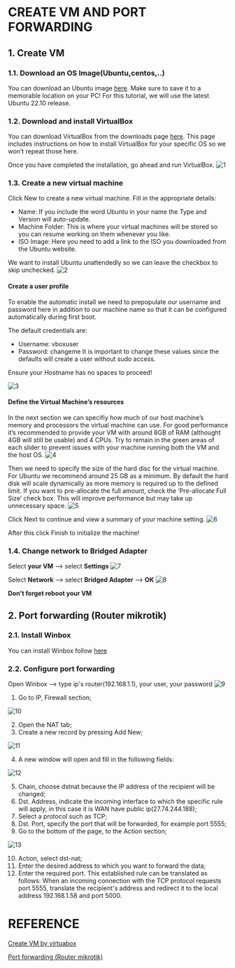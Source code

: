 # CREATE VM AND PORT FORWARDING
## 1. Create VM
### 1.1. Download an OS Image(Ubuntu,centos,..)
You can download an Ubuntu image [here](https://ubuntu.com/download/desktop). Make sure to save it to a memorable location on your PC! For this tutorial, we will use the latest Ubuntu 22.10 release.
### 1.2. Download and install VirtualBox
You can download VirtualBox from the downloads page [here](https://www.virtualbox.org/wiki/Downloads). This page includes instructions on how to install VirtualBox for your specific OS so we won’t repeat those here.

Once you have completed the installation, go ahead and run VirtualBox.
![1](https://github.com/go-julian/crate-vm-port-forwarding/assets/130023825/e75262a2-608c-49a8-9a1c-d9ba9e27c447)

### 1.3. Create a new virtual machine
Click New to create a new virtual machine. Fill in the appropriate details:
- Name: If you include the word Ubuntu in your name the Type and Version will auto-update.
- Machine Folder: This is where your virtual machines will be stored so you can resume working on them whenever you like.
- ISO Image: Here you need to add a link to the ISO you downloaded from the Ubuntu website.

We want to install Ubuntu unattendedly so we can leave the checkbox to skip unchecked.
![2](https://github.com/go-julian/crate-vm-port-forwarding/assets/130023825/1e8506b6-3b5a-4546-ad1f-0a219205fbee)

#### Create a user profile

To enable the automatic install we need to prepopulate our username and password here in addition to our machine name so that it can be configured automatically during first boot.

The default credentials are:
- Username: vboxuser
- Password: changeme
It is important to change these values since the defaults will create a user without sudo access.

Ensure your Hostname has no spaces to proceed!

![3](https://github.com/go-julian/crate-vm-port-forwarding/assets/130023825/c52d9f44-2d50-4580-ab3f-7e153c1f6ef1)

#### Define the Virtual Machine’s resources

In the next section we can specifiy how much of our host machine’s memory and processors the virtual machine can use. For good performance it’s recommended to provide your VM with around 8GB of RAM (althought 4GB will still be usable) and 4 CPUs. Try to remain in the green areas of each slider to prevent issues with your machine running both the VM and the host OS.
![4](https://github.com/go-julian/crate-vm-port-forwarding/assets/130023825/24824283-76c2-416d-a035-a0912a9bd88e)

Then we need to specify the size of the hard disc for the virtual machine. For Ubuntu we recommend around 25 GB as a minimum. By default the hard disk will scale dynamically as more memory is required up to the defined limit. If you want to pre-allocate the full amount, check the ‘Pre-allocate Full Size’ check box. This will improve performance but may take up unnecessary space.
![5](https://github.com/go-julian/crate-vm-port-forwarding/assets/130023825/381b933f-7ed2-4e68-8406-eb7f1f4a249c)

Click Next to continue and view a summary of your machine setting.
![6](https://github.com/go-julian/crate-vm-port-forwarding/assets/130023825/09c841a1-2b97-4db9-a07e-f6ebe413309a)

After this click Finish to initialize the machine!

### 1.4. Change network to Bridged Adapter
Select **your VM** --> select **Settings**
![7](https://github.com/go-julian/crate-vm-port-forwarding/assets/130023825/3df18a3f-0c57-44e0-bc26-2cbadf6c362e)

Select **Network** --> select **Bridged Adapter** --> **OK**
![8](https://github.com/go-julian/crate-vm-port-forwarding/assets/130023825/4a3de6f5-5863-4f02-8728-9cea68b3700d)

**Don't forget reboot your VM**

## 2. Port forwarding (Router mikrotik)
### 2.1. Install Winbox 
You can install Winbox follow [here](https://help.mikrotik.com/docs/display/RKB/How+to+install+WinBox)
### 2.2. Configure port forwarding
Open Winbox --> type ip's router(192.168.1.1), your user, your password
![9](https://github.com/go-julian/crate-vm-port-forwarding/assets/130023825/2070471e-9c60-43d6-a3a2-a3c1d20e9942)

  1. Go to IP, Firewall section;

  ![10](https://github.com/go-julian/crate-vm-port-forwarding/assets/130023825/d54e0068-0d6f-4f4a-924e-714f60c83411)
  
  2. Open the NAT tab;
  3. Create a new record by pressing Add New;

  ![11](https://github.com/go-julian/crate-vm-port-forwarding/assets/130023825/7c8bc782-0b1a-4b5f-abee-aa46cf827eca)

  4. A new window will open and fill in the following fields:
  
  ![12](https://github.com/go-julian/crate-vm-port-forwarding/assets/130023825/b49cf5b7-2a7e-48d1-80f6-fcc4b8da04a9)
  
  5. Chain, choose dstnat because the IP address of the recipient will be changed;
  6. Dst. Address, indicate the incoming interface to which the specific rule will apply, in this case it is WAN have public ip(27.74.244.188);
  7. Select a protocol such as TCP;
  8. Dst. Port, specify the port that will be forwarded, for example port 5555;
  9. Go to the bottom of the page, to the Action section;
  
  ![13](https://github.com/go-julian/crate-vm-port-forwarding/assets/130023825/3fe39a77-64bc-4960-8609-139e9f33eabe)
  
  10. Action, select dst-nat;
  11. Enter the desired address to which you want to forward the data;
  12. Enter the required port.
This established rule can be translated as follows: When an incoming connection with the TCP protocol requests port 5555, translate the recipient's address and redirect it to the local address 192.168.1.58 and port 5000.
# REFERENCE
[Create VM by virtuabox](https://ubuntu.com/tutorials/how-to-run-ubuntu-desktop-on-a-virtual-machine-using-virtualbox#1-overview)

[Port forwarding (Router mikrotik)](https://help.mikrotik.com/docs/display/RKB/Port+forwarding)

    

    



    
    












